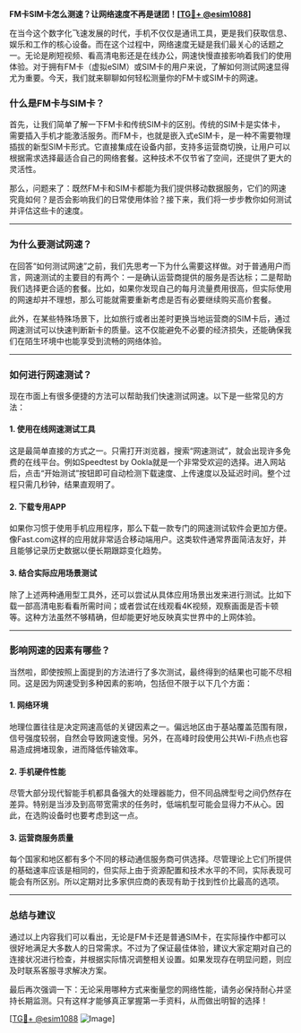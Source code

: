 **FM卡SIM卡怎么测速？让网络速度不再是谜团！[[TG💪+ @esim1088](https://t.me/s/esim1088)]**

在当今这个数字化飞速发展的时代，手机不仅仅是通讯工具，更是我们获取信息、娱乐和工作的核心设备。而在这个过程中，网络速度无疑是我们最关心的话题之一。无论是刷短视频、看高清电影还是在线办公，网速快慢直接影响着我们的使用体验。对于拥有FM卡（虚拟eSIM）或SIM卡的用户来说，了解如何测试网速显得尤为重要。今天，我们就来聊聊如何轻松测量你的FM卡或SIM卡的网速。

### **什么是FM卡与SIM卡？**

首先，让我们简单了解一下FM卡和传统SIM卡的区别。传统的SIM卡是实体卡，需要插入手机才能激活服务。而FM卡，也就是嵌入式eSIM卡，是一种不需要物理插拔的新型SIM卡形式。它直接集成在设备内部，支持多运营商切换，让用户可以根据需求选择最适合自己的网络套餐。这种技术不仅节省了空间，还提供了更大的灵活性。

那么，问题来了：既然FM卡和SIM卡都能为我们提供移动数据服务，它们的网速究竟如何？是否会影响我们的日常使用体验？接下来，我们将一步步教你如何测试并评估这些卡的速度。

---

### **为什么要测试网速？**

在回答“如何测试网速”之前，我们先思考一下为什么需要这样做。对于普通用户而言，网速测试的主要目的有两个：一是确认运营商提供的服务是否达标；二是帮助我们选择更合适的套餐。比如，如果你发现自己的每月流量费用很高，但实际使用的网速却并不理想，那么可能就需要重新考虑是否有必要继续购买高价套餐。

此外，在某些特殊场景下，比如旅行或者出差时更换当地运营商的SIM卡后，通过网速测试可以快速判断新卡的质量。这不仅能避免不必要的经济损失，还能确保我们在陌生环境中也能享受到流畅的网络体验。

---

### **如何进行网速测试？**

现在市面上有很多便捷的方法可以帮助我们快速测试网速。以下是一些常见的方法：

#### **1. 使用在线网速测试工具**
这是最简单直接的方式之一。只需打开浏览器，搜索“网速测试”，就会出现许多免费的在线平台。例如Speedtest by Ookla就是一个非常受欢迎的选择。进入网站后，点击“开始测试”按钮即可自动检测下载速度、上传速度以及延迟时间。整个过程只需几秒钟，结果直观明了。

#### **2. 下载专用APP**
如果你习惯于使用手机应用程序，那么下载一款专门的网速测试软件会更加方便。像Fast.com这样的应用就非常适合移动端用户。这类软件通常界面简洁友好，并且能够记录历史数据以便长期跟踪变化趋势。

#### **3. 结合实际应用场景测试**
除了上述两种通用型工具外，还可以尝试从具体应用场景出发来进行测试。比如下载一部高清电影看看所需时间；或者尝试在线观看4K视频，观察画面是否卡顿等。这种方法虽然不够精确，但却能更好地反映真实世界中的上网体验。

---

### **影响网速的因素有哪些？**

当然啦，即使按照上面提到的方法进行了多次测试，最终得到的结果也可能不尽相同。这是因为网速受到多种因素的影响，包括但不限于以下几个方面：

#### **1. 网络环境**
地理位置往往是决定网速高低的关键因素之一。偏远地区由于基站覆盖范围有限，信号强度较弱，自然会导致网速变慢。另外，在高峰时段使用公共Wi-Fi热点也容易造成拥堵现象，进而降低传输效率。

#### **2. 手机硬件性能**
尽管大部分现代智能手机都具备强大的处理器能力，但不同品牌型号之间仍然存在差异。特别是当涉及到高带宽需求的任务时，低端机型可能会显得力不从心。因此，在选购设备时也要考虑到这一点。

#### **3. 运营商服务质量**
每个国家和地区都有多个不同的移动通信服务商可供选择。尽管理论上它们所提供的基础速率应该是相同的，但实际上由于资源配置和技术水平的不同，实际表现可能会有所区别。所以定期对比多家供应商的表现有助于找到性价比最高的选项。

---

### **总结与建议**

通过以上内容我们可以看出，无论是FM卡还是普通SIM卡，在实际操作中都可以很好地满足大多数人的日常需求。不过为了保证最佳体验，建议大家定期对自己的连接状况进行检查，并根据实际情况调整相关设置。如果发现存在明显问题，则应及时联系客服寻求解决方案。

最后再次强调一下：无论采用哪种方式来衡量您的网络性能，请务必保持耐心并坚持长期监测。只有这样才能够真正掌握第一手资料，从而做出明智的选择！

[[TG💪+ @esim1088](https://t.me/s/esim1088) ![Image](https://i.postimg.cc/4NQfJmqS/Snipaste-2025-05-13-00-14-12.png)]